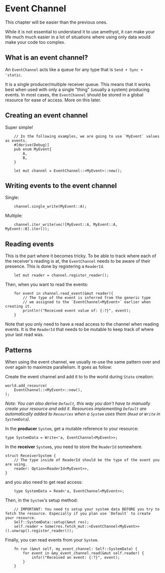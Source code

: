 # Event Channel

This chapter will be easier than the previous ones. 

While it is not essential to understand it to use amethyst, it can make your life much much easier in a lot of situations where using only data would make your code too complex.

## What is an event channel?

An `EventChannel` acts like a queue for any type that is `Send + Sync + 'static`.

It is a single producer/multiple receiver queue. This means that it works best when used with only a single "thing" (usually a system) producing events.
In most cases, the `EventChannel` should be stored in a global resource for ease of access. More on this later.

## Creating an event channel

Super simple!

```rust,ignore
    // In the following examples, we are going to use `MyEvent` values as events.
    #[derive(Debug)]
    pub enum MyEvent{
        A,
        B,
    }
    
    let mut channel = EventChannel::<MyEvent>::new();
```

## Writing events to the event channel

Single: 
```rust,ignore
    channel.single_write(MyEvent::A);
```

Multiple: 
```rust,ignore
    channel.iter_write(vec![MyEvent::A, MyEvent::A, MyEvent::B].iter());
```

## Reading events

This is the part where it becomes tricky.
To be able to track where each of the receiver's reading is at, the `EventChannel` needs to be aware of their presence.
This is done by registering a `ReaderId`.

```rust,ignore
    let mut reader = channel.register_reader();
```

Then, when you want to read the events:

```rust,ignore
    for event in channel.read_event(&mut reader){
        // The type of the event is inferred from the generic type
        // we assigned to the `EventChannel<MyEvent>` earlier when creating it.
        println!("Received event value of: {:?}", event);
    }
```
Note that you only need to have a read access to the channel when reading events.
It is the `ReaderId` that needs to be mutable to keep track of where your last read was.

## Patterns

When using the event channel, we usually re-use the same pattern over and over again to maximize parallelism.
It goes as follow:

Create the event channel and add it to to the world during `State` creation:
```rust,ignore
world.add_resource(
    EventChannel::<MyEvent>::new(),
);
```
_Note: You can also derive `Default`, this way you don't have to manually create your resource and add it. Resources implementing `Default` are automatically added to `Resources` when a `System` uses them (`Read` or `Write` in `SystemData`)._

In the **producer** `System`, get a mutable reference to your resource:
```rust,ignore
type SystemData = Write<'a, EventChannel<MyEvent>>;
```

In the **receiver** `System`s, you need to store the `ReaderId` somewhere.
```rust,ignore
struct ReceiverSystem {
    // The type inside of ReaderId should be the type of the event you are using.
    reader: Option<ReaderId<MyEvent>>,
}
```
and you also need to get read access:
```rust,ignore
    type SystemData = Read<'a, EventChannel<MyEvent>>;
```

Then, in the `System`'s setup method:
```rust,ignore
    // IMPORTANT: You need to setup your system data BEFORE you try to fetch the resource. Especially if you plan use `Default` to create your resource.
    Self::SystemData::setup(&mut res);
    self.reader = Some(res.fetch_mut::<EventChannel<MyEvent>>().unwrap().register_reader());
```

Finally, you can read events from your `System`.
```rust,ignore
    fn run (&mut self, my_event_channel: Self::SystemData) {
        for event in &my_event_channel.read(&mut self.reader) {
            info!("Received an event: {:?}", event);
        }
    }
```
